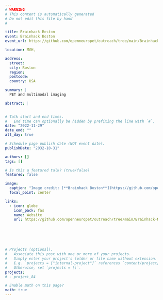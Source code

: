 ```yaml
---
# WARNING
# This content is automatically generated
# Do not edit this file by hand
#

title: Brainhack Boston
event: Brainhack Boston
event_url: https://github.com/openneuropet/outreach/tree/main/Brainhack-MGH2022

location: MGH,

address:
  street: 
  city: Boston
  region: 
  postcode: 
  country: USA

summary: |
  PET and multimodal imaging

abstract: |
  

# Talk start and end times.
#   End time can optionally be hidden by prefixing the line with `#`.
date: "2022-11-29"
date_end: ""
all_day: true

# Schedule page publish date (NOT event date).
publishDate: "2032-10-31"

authors: []
tags: []

# Is this a featured talk? (true/false)
featured: false

image:
  caption: "Image credit: [**Brainhack Boston**](https://github.com/openneuropet/outreach/tree/main/Brainhack-MGH2022)"
  focal_point: center

links:
  - icon: globe
    icon_pack: fas
    name: Website
    url: https://github.com/openneuropet/outreach/tree/main/Brainhack-MGH2022






# Projects (optional).
#   Associate this post with one or more of your projects.
#   Simply enter your project's folder or file name without extension.
#   E.g. `projects = ["internal-project"]` references `content/project/deep-learning/index.md`.
#   Otherwise, set `projects = []`.
projects:
# - project_84

# Enable math on this page?
math: true
---
```


